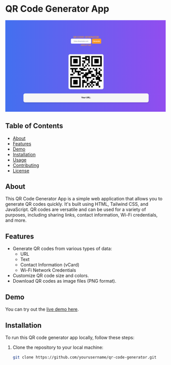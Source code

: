# QR Code Generator App

![QR Code Generator](https://github.com/Moqaddasi/GnerateQRCode/blob/master/Readme/Screenshot%202023-09-01%20at%205.42.48%20PM.png)

## Table of Contents

- [About](#about)
- [Features](#features)
- [Demo](#demo)
- [Installation](#installation)
- [Usage](#usage)
- [Contributing](#contributing)
- [License](#license)

## About

This QR Code Generator App is a simple web application that allows you to generate QR codes quickly. It's built using HTML, Tailwind CSS, and JavaScript. QR codes are versatile and can be used for a variety of purposes, including sharing links, contact information, Wi-Fi credentials, and more.

## Features

- Generate QR codes from various types of data:
  - URL
  - Text
  - Contact Information (vCard)
  - Wi-Fi Network Credentials
- Customize QR code size and colors.
- Download QR codes as image files (PNG format).

## Demo

You can try out the [live demo here](https://qcodegenerator.netlify.app/).


## Installation

To run this QR code generator app locally, follow these steps:

1. Clone the repository to your local machine:

   ```bash
   git clone https://github.com/yourusername/qr-code-generator.git
